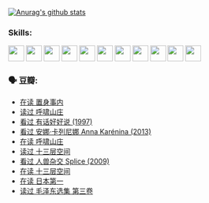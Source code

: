 
[![Anurag's github stats](https://github-readme-stats.vercel.app/api?username=w940853815)](https://github.com/anuraghazra/github-readme-stats)

### Skills:

<code><img height="32" src="https://cdn.jsdelivr.net/npm/simple-icons@v5/icons/python.svg"></code>
<code><img height="32" src="https://cdn.jsdelivr.net/npm/simple-icons@v5/icons/javascript.svg"></code>
<code><img height="32" src="https://cdn.jsdelivr.net/npm/simple-icons@v5/icons/django.svg"></code>
<code><img height="32" src="https://cdn.jsdelivr.net/npm/simple-icons@v5/icons/flask.svg"></code>
<code><img height="32" src="https://cdn.jsdelivr.net/npm/simple-icons@v5/icons/vuetify.svg"></code>
<code><img height="32" src="https://cdn.jsdelivr.net/npm/simple-icons@v5/icons/git.svg"></code>
<code><img height="32" src="https://cdn.jsdelivr.net/npm/simple-icons@v5/icons/docker.svg"></code>
<code><img height="32" src="https://cdn.jsdelivr.net/npm/simple-icons@v5/icons/postgresql.svg"></code>
<code><img height="32" src="https://cdn.jsdelivr.net/npm/simple-icons@v5/icons/elasticsearch.svg"></code>
<code><img height="32" src="https://cdn.jsdelivr.net/npm/simple-icons@v5/icons/macos.svg"></code>
<code><img height="32" src="https://cdn.jsdelivr.net/npm/simple-icons@v5/icons/linux.svg"></code>

### 🗣 豆瓣:

<!-- DOUBAN-ACTIVITIES:START -->
- [在读 置身事内](https://www.douban.com/people/136069238/status/3710472151/?_i=41154555)
- [读过 呼啸山庄](https://www.douban.com/people/136069238/status/3710470617/?_i=41154555)
- [看过 有话好好说‎ (1997)](https://www.douban.com/people/136069238/status/3709833172/?_i=41154555)
- [看过 安娜·卡列尼娜 Anna Karénina‎ (2013)](https://www.douban.com/people/136069238/status/3708942010/?_i=41154555)
- [在读 呼啸山庄](https://www.douban.com/people/136069238/status/3701626992/?_i=41154555)
- [读过 十三层空间](https://www.douban.com/people/136069238/status/3700755247/?_i=41154555)
- [看过 人兽杂交 Splice‎ (2009)](https://www.douban.com/people/136069238/status/3700243036/?_i=41154555)
- [在读 十三层空间](https://www.douban.com/people/136069238/status/3695060207/?_i=41154555)
- [在读 日本第一](https://www.douban.com/people/136069238/status/3694074189/?_i=41154555)
- [读过 毛泽东选集 第三卷](https://www.douban.com/people/136069238/status/3693765677/?_i=41154555)
<!-- DOUBAN-ACTIVITIES:END -->
<!--
**w940853815/w940853815** is a ✨ _special_ ✨ repository because its `README.md` (this file) appears on your GitHub profile.

Here are some ideas to get you started:

- 🔭 I’m currently working on ...
- 🌱 I’m currently learning ...
- 👯 I’m looking to collaborate on ...
- 🤔 I’m looking for help with ...
- 💬 Ask me about ...
- 📫 How to reach me: ...
- 😄 Pronouns: ...
- ⚡ Fun fact: ...
-->
